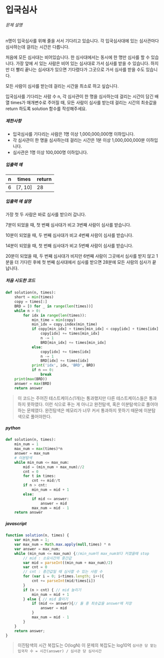 # 입국심사

###### 문제 설명

n명이 입국심사를 위해 줄을 서서 기다리고 있습니다. 각 입국심사대에 있는 심사관마다 심사하는데 걸리는 시간은 다릅니다.

처음에 모든 심사대는 비어있습니다. 한 심사대에서는 동시에 한 명만 심사를 할 수 있습니다. 가장 앞에 서 있는 사람은 비어 있는 심사대로 가서 심사를 받을 수 있습니다. 하지만 더 빨리 끝나는 심사대가 있으면 기다렸다가 그곳으로 가서 심사를 받을 수도 있습니다.

모든 사람이 심사를 받는데 걸리는 시간을 최소로 하고 싶습니다.

입국심사를 기다리는 사람 수 n, 각 심사관이 한 명을 심사하는데 걸리는 시간이 담긴 배열 times가 매개변수로 주어질 때, 모든 사람이 심사를 받는데 걸리는 시간의 최솟값을 return 하도록 solution 함수를 작성해주세요.

##### 제한사항

- 입국심사를 기다리는 사람은 1명 이상 1,000,000,000명 이하입니다.
- 각 심사관이 한 명을 심사하는데 걸리는 시간은 1분 이상 1,000,000,000분 이하입니다.
- 심사관은 1명 이상 100,000명 이하입니다.

##### 입출력 예

| n    | times   | return |
| ---- | ------- | ------ |
| 6    | [7, 10] | 28     |

##### 입출력 예 설명

가장 첫 두 사람은 바로 심사를 받으러 갑니다.

7분이 되었을 때, 첫 번째 심사대가 비고 3번째 사람이 심사를 받습니다.

10분이 되었을 때, 두 번째 심사대가 비고 4번째 사람이 심사를 받습니다.

14분이 되었을 때, 첫 번째 심사대가 비고 5번째 사람이 심사를 받습니다.

20분이 되었을 때, 두 번째 심사대가 비지만 6번째 사람이 그곳에서 심사를 받지 않고 1분을 더 기다린 후에 첫 번째 심사대에서 심사를 받으면 28분에 모든 사람의 심사가 끝납니다.



##### 처음 시도한 코드

```python
def solution(n, times):
    short = min(times)
    copy = times[:]
    BRD = [0 for _ in range(len(times))]
    while n > 0:
        for idx in range(len(times)):
            min_time = min(copy)
            min_idx = copy.index(min_time)
            if copy[min_idx] + times[min_idx] < copy[idx] + times[idx]:
                copy[idx] += times[min_idx]
                n -= 1
                BRD[min_idx] += times[min_idx]
            else:
                copy[idx] += times[idx]
                n -= 1
                BRD[idx] += times[idx]
            print('idx', idx, 'BRD', BRD)
            if n == 0:
                break
    print(max(BRD))
    answer = max(BRD)
    return answer
```

> 이 코드는 주어진 테스트케이스(1개)는 통과했지만 다른 테스트케이스들은 통과하지 못하였다. 이런 식으로 푸는 게 아니고 완전탐색, 혹은 이분탐색으로 풀어야하는 문제였다. 완전탐색은 메모리가 너무 커서 통과하지 못하기 때문에 이분탐색으로 풀어야한다. 

##### python

```python
def solution(n, times):
    min_num = 1
    max_num = max(times)*n
    answer = max_num
    # 이분탐색
    while min_num <= max_num:
        mid = (min_num + max_num)//2
        cnt = 0
        for t in times:
            cnt += mid//t
        if n > cnt:
            min_num = mid + 1
        else:
            if mid <= answer:
                answer = mid
            max_num = mid - 1
    return answer
```

##### javascript

```javascript
function solution(n, times) {
    var min_num = 1;
    var max_num = Math.max.apply(null,times) * n
    var answer = max_num;
    while (min_num <= max_num) {//min_num이 max_num보다 커졌을때 stop
        // mid : 소요시간의 중간값 
        var mid = parseInt((min_num + max_num)/2)
        var cnt = 0
        // cnt : 중간값일 때 심사할 수 있는 사람 수
        for (var i = 0; i<times.length; i++){
            cnt += parseInt(mid/times[i])
        }
        if (n > cnt) { // mid 늘리기
            min_num = mid + 1
        } else { // mid 줄이기
            if (mid <= answer){// 둘 중 최솟값을 answer에 저장
                answer = mid
            }
            max_num = mid - 1
        }
    }
    return answer;
}
```

> 이진탐색의 시간 복잡도는 O(logN)  이 문제의 복잡도는 log10억 
> `심사관 당 맡는 입국자 수 = 시간(answer) / 심사관 당 심사시간`
